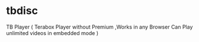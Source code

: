 # tbdisc
TB  Player ( Terabox Player without Premium ,Works in any Browser Can Play unlimited videos in embedded mode )
